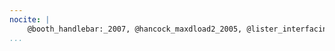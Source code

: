 ```yaml
---
nocite: |
    @booth_handlebar:_2007, @hancock_maxdload2_2005, @lister_interfacing_2009, @karavolos_adrenaline_2008, @zeybel_multigenerational_2012, @leaver_life_2009, @cox_archaebacterial_2008, @noel_trichomonas_2010
...
```

